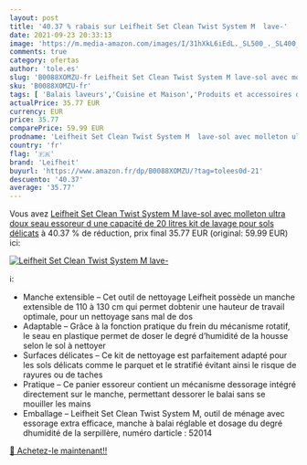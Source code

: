```yaml
---
layout: post
title: '40.37 % rabais sur Leifheit Set Clean Twist System M  lave-'
date: 2021-09-23 20:33:13
image: 'https://m.media-amazon.com/images/I/31hXkL6iEdL._SL500_._SL400_.jpg'
comments: true
category: ofertas
author: 'tole.es'
slug: 'B0088XOMZU-fr Leifheit Set Clean Twist System M lave-sol avec molleton...'
sku: 'B0088XOMZU-fr'
tags: [ 'Balais laveurs','Cuisine et Maison','Produits et accessoires de nettoyage','leifheit', ]
actualPrice: 35.77 EUR
currency: EUR
price: 35.77
comparePrice: 59.99 EUR
prodname: 'Leifheit Set Clean Twist System M  lave-sol avec molleton ultra doux  seau essoreur d une capacité de 20 litres  kit de lavage pour sols délicats'
country: 'fr'
flag: '🇫🇷'
brand: 'Leifheit'
buyurl: 'https://www.amazon.fr/dp/B0088XOMZU/?tag=tolees0d-21'
descuento: '40.37'
average: '35.77'
---
```


Vous avez [Leifheit Set Clean Twist System M  lave-sol avec molleton ultra doux  seau essoreur d une capacité de 20 litres  kit de lavage pour sols délicats](https://www.amazon.fr/dp/B0088XOMZU/?tag=tolees0d-21)  à  40.37 % de réduction, prix final  35.77 EUR (original: 59.99 EUR) ici:

[![Leifheit Set Clean Twist System M  lave-](https://m.media-amazon.com/images/I/31hXkL6iEdL._SL500_._SL400_.jpg)](https://www.amazon.fr/dp/B0088XOMZU/?tag=tolees0d-21)

ℹ️:

- Manche extensible – Cet outil de nettoyage Leifheit possède un manche extensible de 110 à 130 cm qui permet dobtenir une hauteur de travail optimale, pour un nettoyage sans mal de dos
- Adaptable – Grâce à la fonction pratique du frein du mécanisme rotatif, le seau en plastique permet de doser le degré d’humidité de la housse selon le sol à nettoyer
- Surfaces délicates – Ce kit de nettoyage est parfaitement adapté pour les sols délicats comme le parquet et le stratifié évitant ainsi le risque de rayures ou de taches
- Pratique – Ce panier essoreur contient un mécanisme dessorage intégré directement sur le manche, permettant dessorer le balai sans se mouiller les mains
- Emballage – Leifheit Set Clean Twist System M, outil de ménage avec essorage extra efficace, manche à balai réglable et dosage du degré dhumidité de la serpillère, numéro darticle : 52014

[🛒 Achetez-le maintenant!!](https://www.amazon.fr/dp/B0088XOMZU/?tag=tolees0d-21)
